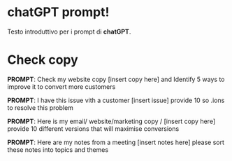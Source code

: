 # chatGPT prompt!

Testo introduttivo per i prompt di **chatGPT**.


# Check copy


**PROMPT**: Check my website copy [insert copy here] and Identify 5 ways to improve it to convert more customers 

**PROMPT**: I have this issue vith a customer [insert issue] provide 10 so .ions to resolve this problem 

**PROMPT**: Here is my email/ website/marketing copy / [insert copy here] provide 10 different versions that will maximise conversions 

**PROMPT**: Here are my notes from a meeting [insert notes here] please sort these notes into topics and themes
